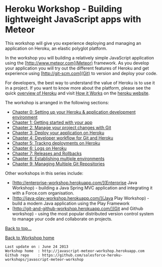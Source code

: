 <link href="index.css" rel="stylesheet" type="text/css">

# <a id="top">Heroku Workshop - Building lightweight JavaScript apps with Meteor</a>

This workshop will give you experience deploying and managing an application on Heroku, an elastic polyglot platform.

In the workshop you will building a relatively simple JavaScript application using the [http://www.meteor.com](Meteor) framework.  As you develop your application you will try out the different features of Heroku and get experience using [http://git-scm.com](Git) to version and deploy your code.

For developers, the best way to understand the value of Heroku is to use it in a project.  If you want to know more about the platform, please see the quick [overview of Heroku](what-is-heroku.md) and visit [How it Works]() on the [heroku website](http://www.heroku.com).

The workshop is arranged in the following sections:

* [Chapter 0: Setting up your Heroku & application development environment](00-setting-up-your-environment.html)
* [Chapter 1: Getting started with your app](01-getting-started-with-your-app.html)
* [Chapter 2: Manage your project changes with Git](02-manage-your-project-changes-with-git.html)
* [Chapter 3: Deploy your application on Heroku](03-deploy-your-application-on-heroku.html)
* [Chapter 4: Developer workflow for Git and Heroku](04-developer-workflow-for-git-and-heroku.html)
* [Chapter 5: Trackng deployments on Heroku](05-tracking-deployments-on-heorku.html)
* [Chapter 6: Logs on Heroku](06-logs-on-heroku.html)
* [Chapter 7: Releases and Rollbacks](07-releases-and-rollbacks.html)
* [Chapter 8: Establishing multiple environments](08-establishing-multiple-environments.html)
* [Chapter 9: Managing Multiple Git Repositories](09-managing-multiple-repositories.html)


<!-- Work in progress

* [Chapter 12: Searching logs with Papertrail add-on (optional)](12-searching-logs-with-papertrail.html)
* [Chapter 15: Collaborating with Github](15-collaborating-with-github.html)
* [Chapter 16: Monitoring Heroku apps](16-monitoring-heroku-apps.html)
* [Chapter 17: Performance Monitoring with New Relic (optional)](17-monitoring-your-application-with-new-relic.html)
* [Appendix A: Additional Resources](A1-additional-resources.md)

-->

Other workshops in this series include:

* [http://enterprise-workshop.herokuapp.com/](Enterprise Java Workshop) - building a Java Spring MVC application and integrating it with a Force.com organisation.
* [http://java-play-workshop.herokuapp.com/](Java Play Workshop) - build a modern Java application using the Play Framework
* [http://git-and-github-workshop.herokuapp.com/](Git and Github workshop) - using the most popular distributed version control system to manage your code and collaborate on projects.

[Back to top...](#top)

[Back to Workshop home](/index.html)


    Last update on : June 24 2013
    Workshop home  : http://javascript-meteor-workshop.herokuapp.com
    Github repo    : https://github.com/salesforce-heroku-workshops/javascript-meteor-workshop

